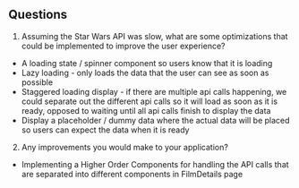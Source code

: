## Questions

1. Assuming the Star Wars API was slow, what are some optimizations that could be implemented to improve the user experience?
- A loading state / spinner component so users know that it is loading
- Lazy loading - only loads the data that the user can see as soon as possible
- Staggered loading display - if there are multiple api calls happening, we could separate out the different api calls so it will load as soon as it is ready, opposed to waiting until all api calls finish to display the data
- Display a placeholder / dummy data where the actual data will be placed so users can expect the data when it is ready

2. Any improvements you would make to your application?
- Implementing a Higher Order Components for handling the API calls that are separated into different components in FilmDetails page